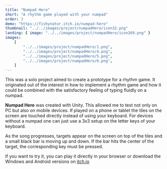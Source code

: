 ```yaml
---
title: "Numpad Hero"
short: "A rhythm game played with your numpad"
order: 3
demo: "https://fishynator.itch.io/numpad-hero"
thumbnail: "../../images/project/numpadHero/icon32.png"
landing: { image: "../../images/project/numpadHero/icon169.png" }
images:
    [
        "../../images/project/numpadHero/1.png",
        "../../images/project/numpadHero/4.png",
        "../../images/project/numpadHero/5.png",
        "../../images/project/numpadHero/6.png",
    ]
---
```


This was a solo project aimed to create a prototype for a rhythm game. It originated out of the interest in how to implement a rhythm game and how it could be combined with the satisfactory feeling of typing fluidly on a numpad.

**Numpad Hero** was created with Unity. This allowed me to test not only on PC but also on mobile devices. If played on a phone or tablet the tiles on the screen are touched directly instead of using your keyboard. For devices without a numpad one can just use a 3x3 setup on the letter keys of your keyboard.

As the song progresses, targets appear on the screen on top of the tiles and a small black bar is moving up and down. If the bar hits the center of the target, the corresponding key must be pressed.

If you want to try it, you can play it directly in your browser or download the Windows and Android versions on [itch.io](https://fishynator.itch.io/numpad-hero)
